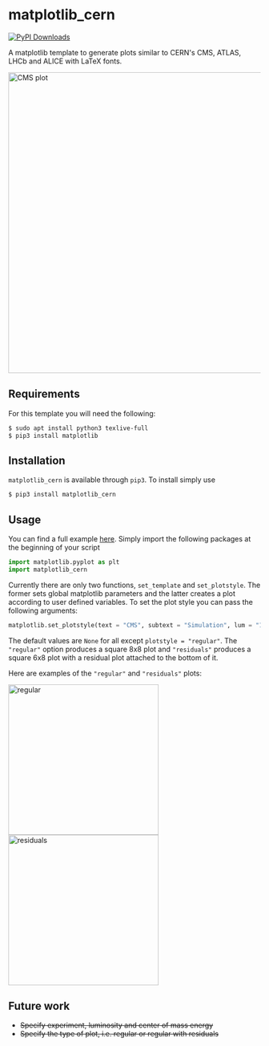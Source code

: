 # matplotlib_cern
[![PyPI Downloads](https://img.shields.io/pypi/dm/matplotlib-cern.svg?label=PyPI%20downloads)](https://pypi.org/project/matplotlib-cern/)

A matplotlib template  to generate plots similar to CERN's CMS, ATLAS, LHCb and ALICE with LaTeX fonts.

<p>
  <img src="https://github.com/GiorgosChr/matplotlib_cern/blob/main/Plots/CMS.png" alt="CMS plot" width="600">
</p>

## Requirements
For this template you will need the following:

```bash
$ sudo apt install python3 texlive-full
$ pip3 install matplotlib
```

## Installation
`matplotlib_cern` is available through `pip3`. To install simply use

```bash
$ pip3 install matplotlib_cern
```

## Usage
You can find a full example [here](https://github.com/GiorgosChr/matplotlib_cern/blob/main/Example/example.py).
Simply import the following packages at the beginning of your script

```python
import matplotlib.pyplot as plt
import matplotlib_cern
```
Currently there are only two functions, `set_template` and `set_plotstyle`. The former sets global matplotlib parameters and the latter creates a plot according to user defined variables.
To set the plot style you can pass the following arguments:
```python
matplotlib.set_plotstyle(text = "CMS", subtext = "Simulation", lum = "12.3", com = "13.6", plotstyle = "regular")
```
The default values are `None` for all except `plotstyle = "regular"`.
The `"regular"` option produces a square 8x8 plot and `"residuals"` produces a square 6x8 plot with a residual plot attached to the bottom of it.

Here are examples of the `"regular"` and `"residuals"` plots:
<p>
  <img src="https://github.com/GiorgosChr/matplotlib_cern/blob/main/Plots/plotstyle_regular.png" alt="regular" height="300">
  <img src="https://github.com/GiorgosChr/matplotlib_cern/blob/main/Plots/plotstyle_residuals.png" alt="residuals" height="300">
</p>

## Future work
- ~~Specify experiment, luminosity and center of mass energy~~
- ~~Specify the type of plot, i.e. regular or regular with residuals~~
